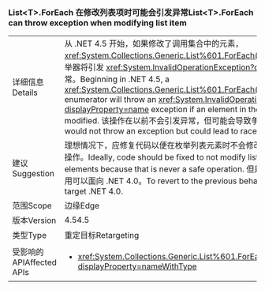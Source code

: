 ### <a name="listlttgtforeach-can-throw-exception-when-modifying-list-item"></a><span data-ttu-id="dcff3-101">List&lt;T&gt;.ForEach 在修改列表项时可能会引发异常</span><span class="sxs-lookup"><span data-stu-id="dcff3-101">List&lt;T&gt;.ForEach can throw exception when modifying list item</span></span>

|   |   |
|---|---|
|<span data-ttu-id="dcff3-102">详细信息</span><span class="sxs-lookup"><span data-stu-id="dcff3-102">Details</span></span>|<span data-ttu-id="dcff3-103">从 .NET 4.5 开始，如果修改了调用集合中的元素，<xref:System.Collections.Generic.List%601.ForEach(System.Action{%600})> 枚举器将引发 <xref:System.InvalidOperationException?displayProperty=name> 异常。</span><span class="sxs-lookup"><span data-stu-id="dcff3-103">Beginning in .NET 4.5, a <xref:System.Collections.Generic.List%601.ForEach(System.Action{%600})> enumerator will throw an <xref:System.InvalidOperationException?displayProperty=name> exception if an element in the calling collection is modified.</span></span> <span data-ttu-id="dcff3-104">该操作在以前不会引发异常，但可能会导致争用条件。</span><span class="sxs-lookup"><span data-stu-id="dcff3-104">Previously, this would not throw an exception but could lead to race conditions.</span></span>|
|<span data-ttu-id="dcff3-105">建议</span><span class="sxs-lookup"><span data-stu-id="dcff3-105">Suggestion</span></span>|<span data-ttu-id="dcff3-106">理想情况下，应修复代码以便在枚举列表元素时不会修改列表，因为这始终不是安全操作。</span><span class="sxs-lookup"><span data-stu-id="dcff3-106">Ideally, code should be fixed to not modify lists while enumerating their elements because that is never a safe operation.</span></span> <span data-ttu-id="dcff3-107">但是，若要还原到以前行为，应用可以面向 .NET 4.0。</span><span class="sxs-lookup"><span data-stu-id="dcff3-107">To revert to the previous behavior, though, an app may target .NET 4.0.</span></span>|
|<span data-ttu-id="dcff3-108">范围</span><span class="sxs-lookup"><span data-stu-id="dcff3-108">Scope</span></span>|<span data-ttu-id="dcff3-109">边缘</span><span class="sxs-lookup"><span data-stu-id="dcff3-109">Edge</span></span>|
|<span data-ttu-id="dcff3-110">版本</span><span class="sxs-lookup"><span data-stu-id="dcff3-110">Version</span></span>|<span data-ttu-id="dcff3-111">4.5</span><span class="sxs-lookup"><span data-stu-id="dcff3-111">4.5</span></span>|
|<span data-ttu-id="dcff3-112">类型</span><span class="sxs-lookup"><span data-stu-id="dcff3-112">Type</span></span>|<span data-ttu-id="dcff3-113">重定目标</span><span class="sxs-lookup"><span data-stu-id="dcff3-113">Retargeting</span></span>|
|<span data-ttu-id="dcff3-114">受影响的 API</span><span class="sxs-lookup"><span data-stu-id="dcff3-114">Affected APIs</span></span>|<ul><li><xref:System.Collections.Generic.List%601.ForEach(System.Action{%600})?displayProperty=nameWithType></li></ul>|

